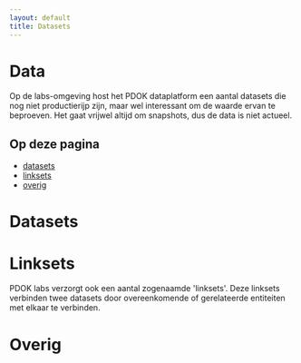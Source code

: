 ```yaml
---
layout: default
title: Datasets
---
```


# Data
Op de labs-omgeving host het PDOK dataplatform een aantal datasets die nog niet productierijp zijn, maar wel interessant om de waarde ervan te beproeven. Het gaat vrijwel altijd om snapshots, dus de data is niet actueel.

## Op deze pagina
- [datasets](#datasets)
- [linksets](#linksets)
- [overig](#overig)

# Datasets
<section>
<div id='dataset-showcases' style='width: 100%;'></div>
</section>

# Linksets
PDOK labs verzorgt ook een aantal zogenaamde 'linksets'. Deze linksets verbinden twee datasets door overeenkomende of gerelateerde entiteiten met elkaar te verbinden.
<div id='linkset-showcases'></div>

# Overig
<div id='overig-showcases'></div>

<script src='/assets/js/datasets.js'></script>
